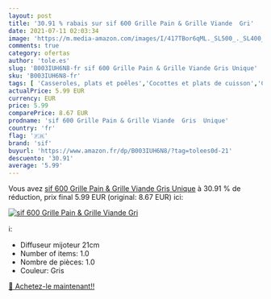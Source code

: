 ```yaml
---
layout: post
title: '30.91 % rabais sur sif 600 Grille Pain & Grille Viande  Gri'
date: 2021-07-11 02:03:34
image: 'https://m.media-amazon.com/images/I/417TBor6qML._SL500_._SL400_.jpg'
comments: true
category: ofertas
author: 'tole.es'
slug: 'B003IUH6N8-fr sif 600 Grille Pain & Grille Viande Gris Unique'
sku: 'B003IUH6N8-fr'
tags: [ 'Casseroles, plats et poêles','Cocottes et plats de cuisson','Cuisine et Maison','sif', ]
actualPrice: 5.99 EUR
currency: EUR
price: 5.99
comparePrice: 8.67 EUR
prodname: 'sif 600 Grille Pain & Grille Viande  Gris  Unique'
country: 'fr'
flag: '🇫🇷'
brand: 'sif'
buyurl: 'https://www.amazon.fr/dp/B003IUH6N8/?tag=tolees0d-21'
descuento: '30.91'
average: '5.99'
---
```


Vous avez [sif 600 Grille Pain & Grille Viande  Gris  Unique](https://www.amazon.fr/dp/B003IUH6N8/?tag=tolees0d-21)  à  30.91 % de réduction, prix final  5.99 EUR (original: 8.67 EUR) ici:

[![sif 600 Grille Pain & Grille Viande  Gri](https://m.media-amazon.com/images/I/417TBor6qML._SL500_._SL400_.jpg)](https://www.amazon.fr/dp/B003IUH6N8/?tag=tolees0d-21)

ℹ️:

- Diffuseur mijoteur 21cm
- Number of items: 1.0
- Nombre de pièces: 1.0
- Couleur: Gris

[🛒 Achetez-le maintenant!!](https://www.amazon.fr/dp/B003IUH6N8/?tag=tolees0d-21)
